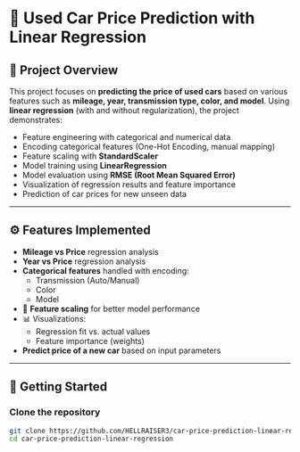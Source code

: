 # 🚗 Used Car Price Prediction with Linear Regression  

## 📌 Project Overview  
This project focuses on **predicting the price of used cars** based on various features such as **mileage, year, transmission type, color, and model**. Using **linear regression** (with and without regularization), the project demonstrates:  
- Feature engineering with categorical and numerical data  
- Encoding categorical features (One-Hot Encoding, manual mapping)  
- Feature scaling with **StandardScaler**  
- Model training using **LinearRegression**
- Model evaluation using **RMSE (Root Mean Squared Error)**  
- Visualization of regression results and feature importance  
- Prediction of car prices for new unseen data  

---

## ⚙️ Features Implemented  
- **Mileage vs Price** regression analysis  
- **Year vs Price** regression analysis  
- **Categorical features** handled with encoding:  
  - Transmission (Auto/Manual)  
  - Color  
  - Model  
- 🔄 **Feature scaling** for better model performance  
- 📊 Visualizations:  
  - Regression fit vs. actual values  
  - Feature importance (weights)  
- **Predict price of a new car** based on input parameters  

---

## 🚀 Getting Started  

### Clone the repository  
```bash
git clone https://github.com/HELLRAISER3/car-price-prediction-linear-regression.git
cd car-price-prediction-linear-regression
